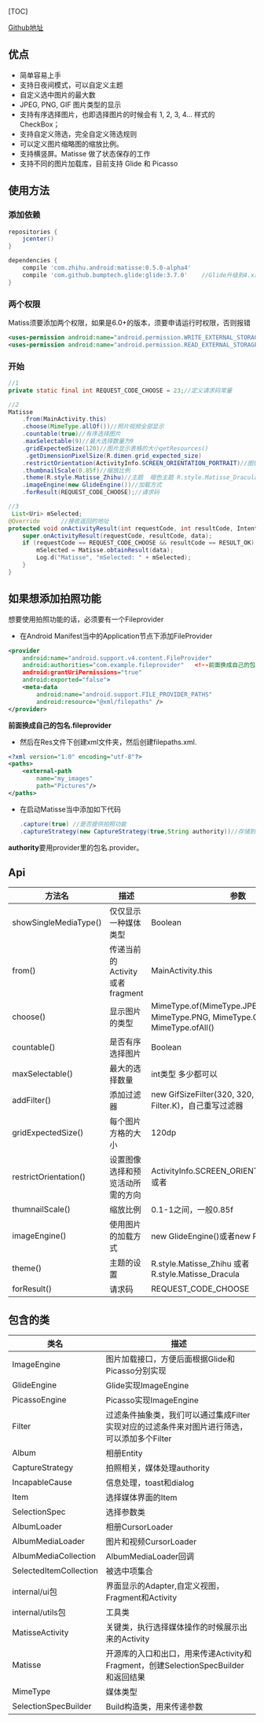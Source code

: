 [TOC]

[Github地址](https://github.com/zhihu/Matisse)

## 优点

- 简单容易上手
- 支持日夜间模式，可以自定义主题
- 自定义选中图片的最大数
- JPEG, PNG, GIF 图片类型的显示
- 支持有序选择图片，也即选择图片的时候会有 1, 2, 3, 4… 样式的 CheckBox；
- 支持自定义筛选，完全自定义筛选规则
- 可以定义图片缩略图的缩放比例。
- 支持横竖屏。Matisse 做了状态保存的工作
- 支持不同的图片加载库，目前支持 Glide 和 Picasso

<!--more-->

## 使用方法

### 添加依赖

```groovy
repositories {
    jcenter()
}

dependencies {
    compile 'com.zhihu.android:matisse:0.5.0-alpha4'
    compile 'com.github.bumptech.glide:glide:3.7.0'    //Glide升级到4.x后会出问题，需要自己处理
}
```

### 两个权限

Matiss须要添加两个权限，如果是6.0+的版本，须要申请运行时权限，否则报错

```xml
<uses-permission android:name="android.permission.WRITE_EXTERNAL_STORAGE"/>
<uses-permission android:name="android.permission.READ_EXTERNAL_STORAGE"/>
```

### 开始

```java
//1
private static final int REQUEST_CODE_CHOOSE = 23;//定义请求码常量

//2
Matisse  
	.from(MainActivity.this)
	.choose(MimeType.allOf())//照片视频全部显示
	.countable(true)//有序选择图片
	.maxSelectable(9)//最大选择数量为9
	.gridExpectedSize(120)//图片显示表格的大小getResources()
     .getDimensionPixelSize(R.dimen.grid_expected_size)
	.restrictOrientation(ActivityInfo.SCREEN_ORIENTATION_PORTRAIT)//图像选择和预览活动所需的方向。
	.thumbnailScale(0.85f)//缩放比例
	.theme(R.style.Matisse_Zhihu)//主题  暗色主题 R.style.Matisse_Dracula
	.imageEngine(new GlideEngine())//加载方式
	.forResult(REQUEST_CODE_CHOOSE);//请求码

//3
 List<Uri> mSelected;
@Override      //接收返回的地址
protected void onActivityResult(int requestCode, int resultCode, Intent data) {
    super.onActivityResult(requestCode, resultCode, data);
    if (requestCode == REQUEST_CODE_CHOOSE && resultCode == RESULT_OK) {
        mSelected = Matisse.obtainResult(data);
        Log.d("Matisse", "mSelected: " + mSelected);
    }
}
```

## 如果想添加拍照功能

想要使用拍照功能的话，必须要有一个Fileprovider

- 在Android Manifest当中的Application节点下添加FileProvider

```xml
<provider
    android:name="android.support.v4.content.FileProvider"
    android:authorities="com.example.fileprovider"   <!--前面换成自己的包名.fileprovider-->
    android:grantUriPermissions="true"
    android:exported="false">
    <meta-data
        android:name="android.support.FILE_PROVIDER_PATHS"
        android:resource="@xml/filepaths" />
</provider>
```

**前面换成自己的包名.fileprovider**

- 然后在Res文件下创建xml文件夹，然后创建filepaths.xml.

```xml
<?xml version="1.0" encoding="utf-8"?>
<paths>
    <external-path
        name="my_images"
        path="Pictures"/>
</paths>
```

- 在启动Matisse当中添加如下代码

  ```java
  .capture(true) //是否提供拍照功能
  .captureStrategy(new CaptureStrategy(true,String authority))//存储到哪里 
  ```

**authority**要用provider里的包名.provider。



## Api

| 方法名                | 描述                             | 参数                                                         |
| --------------------- | -------------------------------- | ------------------------------------------------------------ |
| showSingleMediaType() | 仅仅显示一种媒体类型             | Boolean                                                      |
| from()                | 传递当前的Activity或者fragment   | MainActivity.this                                            |
| choose()              | 显示图片的类型                   | MimeType.of(MimeType.JPEG, MimeType.PNG, MimeType.GIF) 或者MimeType.ofAll() |
| countable()           | 是否有序选择图片                 | Boolean                                                      |
| maxSelectable()       | 最大的选择数量                   | int类型 多少都可以                                           |
| addFilter()           | 添加过滤器                       | new GifSizeFilter(320, 320, 5 *Filter.K* Filter.K)，自己重写过滤器 |
| gridExpectedSize()    | 每个图片方格的大小               | 120dp                                                        |
| restrictOrientation() | 设置图像选择和预览活动所需的方向 | ActivityInfo.SCREEN_ORIENTATION_PORTRAIT或者                 |
| thumnailScale()       | 缩放比例                         | 0.1-1之间，一般0.85f                                         |
| imageEngine()         | 使用图片的加载方式               | new GlideEngine()或者new PicassoEngine()                     |
| theme()               | 主题的设置                       | R.style.Matisse_Zhihu 或者 R.style.Matisse_Dracula           |
| forResult()           | 请求码                           | REQUEST_CODE_CHOOSE                                          |

## 包含的类

| 类名                   | 描述                                                         |
| ---------------------- | ------------------------------------------------------------ |
| ImageEngine            | 图片加载接口，方便后面根据Glide和Picasso分别实现             |
| GlideEngine            | Glide实现ImageEngine                                         |
| PicassoEngine          | Picasso实现ImageEngine                                       |
| Filter                 | 过滤条件抽象类，我们可以通过集成Filter实现对应的过滤条件来对图片进行筛选，可以添加多个Filter |
| Album                  | 相册Entity                                                   |
| CaptureStrategy        | 拍照相关，媒体处理authority                                  |
| IncapableCause         | 信息处理，toast和dialog                                      |
| Item                   | 选择媒体界面的Item                                           |
| SelectionSpec          | 选择参数类                                                   |
| AlbumLoader            | 相册CursorLoader                                             |
| AlbumMediaLoader       | 图片和视频CursorLoader                                       |
| AlbumMediaCollection   | AlbumMediaLoader回调                                         |
| SelectedItemCollection | 被选中项集合                                                 |
| internal/ui包          | 界面显示的Adapter,自定义视图，Fragment和Activity             |
| internal/utils包       | 工具类                                                       |
| MatisseActivity        | 关键类，执行选择媒体操作的时候展示出来的Activity             |
| Matisse                | 开源库的入口和出口，用来传递Activity和Fragment，创建SelectionSpecBuilder和返回结果 |
| MimeType               | 媒体类型                                                     |
| SelectionSpecBuilder   | Build构造类，用来传递参数                                    |